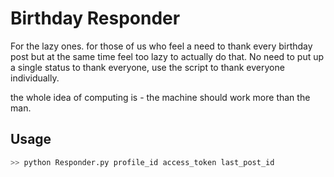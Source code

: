 Birthday Responder
==================
For the lazy ones. for those of us who feel a need to thank every birthday post but at the same time feel too lazy to actually do that. No need to put up a single status to thank everyone, use the script to thank everyone individually.

the whole idea of computing is - the machine should work more than the man.

Usage
-----
```python
>> python Responder.py profile_id access_token last_post_id
```
